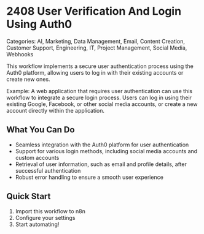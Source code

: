 # 2408 User Verification And Login Using Auth0

Categories: AI, Marketing, Data Management, Email, Content Creation, Customer Support, Engineering, IT, Project Management, Social Media, Webhooks

This workflow implements a secure user authentication process using the Auth0 platform, allowing users to log in with their existing accounts or create new ones.

Example: A web application that requires user authentication can use this workflow to integrate a secure login process. Users can log in using their existing Google, Facebook, or other social media accounts, or create a new account directly within the application.

## What You Can Do
- Seamless integration with the Auth0 platform for user authentication
- Support for various login methods, including social media accounts and custom accounts
- Retrieval of user information, such as email and profile details, after successful authentication
- Robust error handling to ensure a smooth user experience

## Quick Start
1. Import this workflow to n8n
2. Configure your settings
3. Start automating!


